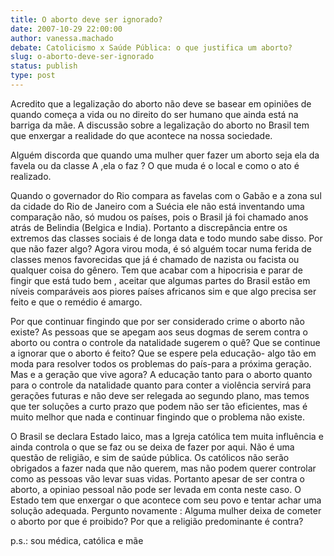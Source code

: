 ```yaml
---
title: O aborto deve ser ignorado?
date: 2007-10-29 22:00:00
author: vanessa.machado
debate: Catolicismo x Saúde Pública: o que justifica um aborto?
slug: o-aborto-deve-ser-ignorado
status: publish 
type: post
---
```


Acredito que a legalização do aborto não deve se basear em opiniões de quando começa a vida ou no direito do ser humano que ainda está na barriga da mãe. A discussão sobre a legalização do aborto no Brasil tem que enxergar a realidade do que acontece na nossa sociedade.  

Alguém discorda que quando uma mulher quer fazer um aborto seja ela da favela ou da classe A ,ela o faz ? O que muda é o local e como o ato é realizado.  

Quando o governador do Rio compara as favelas com o Gabão e a zona sul da cidade do Rio de Janeiro com a Suécia ele não está inventando uma comparação não, só mudou os países, pois o Brasil já foi chamado anos atrás de Belindia (Belgica e India). Portanto a discrepância entre os extremos das classes sociais é de longa data e todo mundo sabe disso. Por que não fazer algo? Agora virou moda, é só alguém tocar numa ferida de classes menos favorecidas que já é chamado de nazista ou facista ou qualquer coisa do gênero. Tem que acabar com a hipocrisia e parar de fingir que está tudo bem , aceitar que algumas partes do Brasil estão em níveis comparáveis aos piores países africanos sim e que algo precisa ser feito e que o remédio é amargo.   

Por que continuar fingindo que por ser considerado crime o aborto não existe? As pessoas que se apegam aos seus dogmas de serem contra o aborto ou contra o controle da natalidade sugerem o quê? Que se continue a ignorar que o aborto é feito? Que se espere pela educação- algo tão em moda para resolver todos os problemas do país-para a próxima geração. Mas e a geração que vive agora? A educação tanto para o aborto quanto para o controle da natalidade quanto para conter a violência servirá para gerações futuras e não deve ser relegada ao segundo plano, mas temos que ter soluções a curto prazo que podem não ser tão eficientes, mas é muito melhor que nada e continuar fingindo que o problema não existe.   

O Brasil se declara Estado laico, mas a Igreja católica tem muita influência e ainda controla o que se faz ou se deixa de fazer por aqui. Não é uma questão de religião, e sim de saúde pública. Os católicos não serão obrigados a fazer nada que não querem, mas não podem querer controlar como as pessoas vão levar suas vidas. Portanto apesar de ser contra o aborto, a opiniao pessoal não pode ser levada em conta neste caso. O Estado tem que enxergar o que acontece com seu povo e tentar achar uma solução adequada. Pergunto novamente : Alguma mulher deixa de cometer o aborto por que é proibido? Por que a religião predominante é contra?  

p.s.: sou médica, católica e mãe
